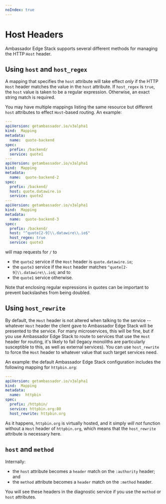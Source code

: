 ```yaml
---
noIndex: true
---
```


# Host Headers

Ambassador Edge Stack supports several different methods for managing the HTTP `Host` header.

## Using `host` and `host_regex`

A mapping that specifies the `host` attribute will take effect _only_ if the HTTP `Host` header matches the value in the `host` attribute. If `host_regex` is `true`, the `host` value is taken to be a regular expression. Otherwise, an exact string match is required.

You may have multiple mappings listing the same resource but different `host` attributes to effect `Host`-based routing. An example:

```yaml
---
apiVersion: getambassador.io/v3alpha1
kind:  Mapping
metadata:
  name:  quote-backend
spec:
  prefix: /backend/
  service: quote1
---
apiVersion: getambassador.io/v3alpha1
kind:  Mapping
metadata:
  name:  quote-backend-2
spec:
  prefix: /backend/
  host: quote.datawire.io
  service: quote2
---
apiVersion: getambassador.io/v3alpha1
kind:  Mapping
metadata:
  name:  quote-backend-3
spec:
  prefix: /backend/
  host: "^quote[2-9]\\.datawire\\.io$"
  host_regex: true
  service: quote3
```

will map requests for `/` to

* the `quote2` service if the `Host` header is `quote.datawire.io`;
* the `quote3` service if the `Host` header matches `^quote[2-9]\\.datawire\\.io$`; and to
* the `quote1` service otherwise.

Note that enclosing regular expressions in quotes can be important to prevent backslashes from being doubled.

## Using `host_rewrite`

By default, the `Host` header is not altered when talking to the service -- whatever `Host` header the client gave to Ambassador Edge Stack will be presented to the service. For many microservices, this will be fine, but if you use Ambassador Edge Stack to route to services that use the `Host` header for routing, it's likely to fail (legacy monoliths are particularly susceptible to this, as well as external services). You can use `host_rewrite` to force the `Host` header to whatever value that such target services need.

An example: the default Ambassador Edge Stack configuration includes the following mapping for `httpbin.org`:

```yaml
---
apiVersion: getambassador.io/v3alpha1
kind:  Mapping
metadata:
  name:  httpbin
spec:
  prefix: /httpbin/
  service: httpbin.org:80
  host_rewrite: httpbin.org
```

As it happens, `httpbin.org` is virtually hosted, and it simply _will not_ function without a `Host` header of `httpbin.org`, which means that the `host_rewrite` attribute is necessary here.

## `host` and `method`

Internally:

* the `host` attribute becomes a `header` match on the `:authority` header; and
* the `method` attribute becomes a `header` match on the `:method` header.

You will see these headers in the diagnostic service if you use the `method` or `host` attributes.
